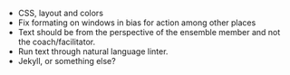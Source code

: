 * CSS, layout and colors
* Fix formating on windows in bias for action among other places
* Text should be from the perspective of the ensemble member and not the coach/facilitator.
* Run text through natural language linter.
* Jekyll, or something else?